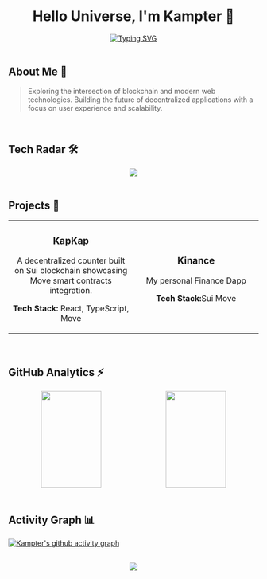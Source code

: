 <div align="center">
  
  # Hello Universe, I'm Kampter 🚀

  <a href="https://github.com/Kampter">
    <img src="https://readme-typing-svg.demolab.com?font=JetBrains+Mono&duration=3000&pause=1000&color=00F5D4&center=true&vCenter=true&width=435&lines=Full+Stack+Developer;Web3+Explorer;Smart+Contract+Engineer" alt="Typing SVG" />
  </a>

</div>

<br/>

## About Me 💫

> Exploring the intersection of blockchain and modern web technologies. Building the future of decentralized applications with a focus on user experience and scalability.

<br/>

## Tech Radar 🛠

<div align="center">
  <img src="https://skillicons.dev/icons?i=react,ts,rust,move,solidity,nodejs,next,tailwind&theme=dark" />
</div>

<br/>

## Projects 🌟

<table>
  <tr>
    <td width="50%">
      <h3 align="center">KapKap</h3>
      <div align="center">
        <p>A decentralized counter built on Sui blockchain showcasing Move smart contracts integration.</p>
        <p><strong>Tech Stack:</strong> React, TypeScript, Move</p>
      </div>
    </td>
    <td width="50%">
      <h3 align="center">Kinance</h3>
      <div align="center">
        <p>My personal Finance Dapp</p>
        <p><strong>Tech Stack:</strong>Sui Move</p>
      </div>
    </td>
  </tr>
</table>

<br/>

## GitHub Analytics ⚡

<div align="center">
  <img width="49%" height="195px" src="https://github-readme-stats.vercel.app/api?username=Kampter&show_icons=true&count_private=true&hide_border=true&title_color=00f5d4&icon_color=00f5d4&text_color=c9d1d9&bg_color=0d1117" /> 
  <img width="49%" height="195px" src="https://streak-stats.demolab.com?user=Kampter&hide_border=true&stroke=00f5d4&background=0d1117&ring=00f5d4&fire=00f5d4&currStreakNum=c9d1d9&currStreakLabel=00f5d4&sideNums=c9d1d9&sideLabels=00f5d4&dates=c9d1d9" />
</div>

<br/>

## Activity Graph 📊

[![Kampter's github activity graph](https://github-readme-activity-graph.vercel.app/graph?username=Kampter&bg_color=0d1117&color=00f5d4&line=00f5d4&point=ffffff&area=true&hide_border=true)](https://github.com/ashutosh00710/github-readme-activity-graph)

<br/>

<div align="center">
  <img src="https://komarev.com/ghpvc/?username=Kampter&color=00f5d4&style=flat&label=Profile+Views" />
</div>
